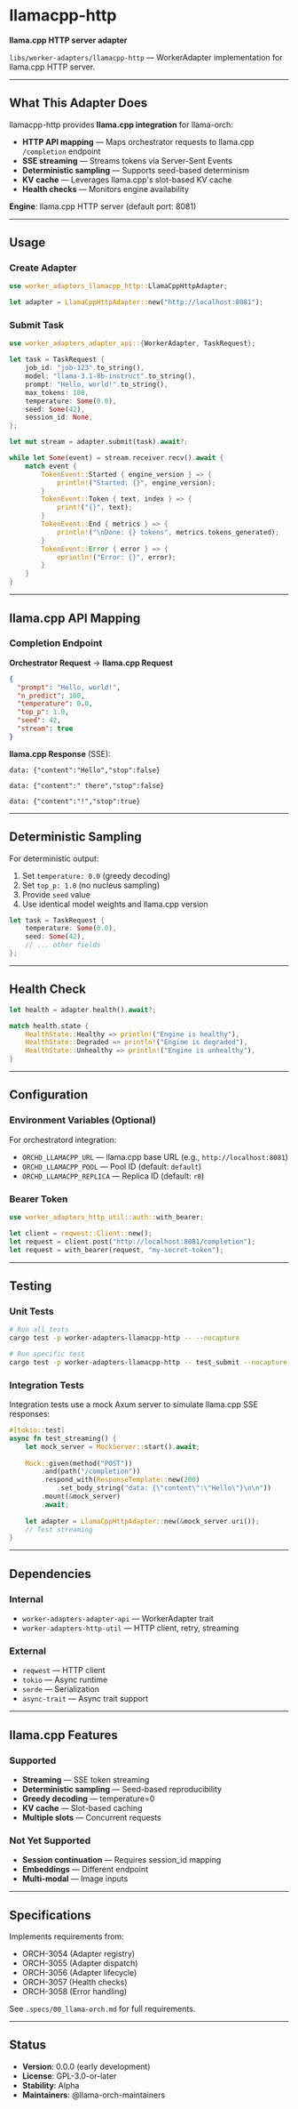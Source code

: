 # llamacpp-http

**llama.cpp HTTP server adapter**

`libs/worker-adapters/llamacpp-http` — WorkerAdapter implementation for llama.cpp HTTP server.

---

## What This Adapter Does

llamacpp-http provides **llama.cpp integration** for llama-orch:

- **HTTP API mapping** — Maps orchestrator requests to llama.cpp `/completion` endpoint
- **SSE streaming** — Streams tokens via Server-Sent Events
- **Deterministic sampling** — Supports seed-based determinism
- **KV cache** — Leverages llama.cpp's slot-based KV cache
- **Health checks** — Monitors engine availability

**Engine**: llama.cpp HTTP server (default port: 8081)

---

## Usage

### Create Adapter

```rust
use worker_adapters_llamacpp_http::LlamaCppHttpAdapter;

let adapter = LlamaCppHttpAdapter::new("http://localhost:8081");
```

### Submit Task

```rust
use worker_adapters_adapter_api::{WorkerAdapter, TaskRequest};

let task = TaskRequest {
    job_id: "job-123".to_string(),
    model: "llama-3.1-8b-instruct".to_string(),
    prompt: "Hello, world!".to_string(),
    max_tokens: 100,
    temperature: Some(0.0),
    seed: Some(42),
    session_id: None,
};

let mut stream = adapter.submit(task).await?;

while let Some(event) = stream.receiver.recv().await {
    match event {
        TokenEvent::Started { engine_version } => {
            println!("Started: {}", engine_version);
        }
        TokenEvent::Token { text, index } => {
            print!("{}", text);
        }
        TokenEvent::End { metrics } => {
            println!("\nDone: {} tokens", metrics.tokens_generated);
        }
        TokenEvent::Error { error } => {
            eprintln!("Error: {}", error);
        }
    }
}
```

---

## llama.cpp API Mapping

### Completion Endpoint

**Orchestrator Request** → **llama.cpp Request**

```json
{
  "prompt": "Hello, world!",
  "n_predict": 100,
  "temperature": 0.0,
  "top_p": 1.0,
  "seed": 42,
  "stream": true
}
```

**llama.cpp Response** (SSE):

```
data: {"content":"Hello","stop":false}

data: {"content":" there","stop":false}

data: {"content":"!","stop":true}
```

---

## Deterministic Sampling

For deterministic output:

1. Set `temperature: 0.0` (greedy decoding)
2. Set `top_p: 1.0` (no nucleus sampling)
3. Provide `seed` value
4. Use identical model weights and llama.cpp version

```rust
let task = TaskRequest {
    temperature: Some(0.0),
    seed: Some(42),
    // ... other fields
};
```

---

## Health Check

```rust
let health = adapter.health().await?;

match health.state {
    HealthState::Healthy => println!("Engine is healthy"),
    HealthState::Degraded => println!("Engine is degraded"),
    HealthState::Unhealthy => println!("Engine is unhealthy"),
}
```

---

## Configuration

### Environment Variables (Optional)

For orchestratord integration:

- `ORCHD_LLAMACPP_URL` — llama.cpp base URL (e.g., `http://localhost:8081`)
- `ORCHD_LLAMACPP_POOL` — Pool ID (default: `default`)
- `ORCHD_LLAMACPP_REPLICA` — Replica ID (default: `r0`)

### Bearer Token

```rust
use worker_adapters_http_util::auth::with_bearer;

let client = reqwest::Client::new();
let request = client.post("http://localhost:8081/completion");
let request = with_bearer(request, "my-secret-token");
```

---

## Testing

### Unit Tests

```bash
# Run all tests
cargo test -p worker-adapters-llamacpp-http -- --nocapture

# Run specific test
cargo test -p worker-adapters-llamacpp-http -- test_submit --nocapture
```

### Integration Tests

Integration tests use a mock Axum server to simulate llama.cpp SSE responses:

```rust
#[tokio::test]
async fn test_streaming() {
    let mock_server = MockServer::start().await;
    
    Mock::given(method("POST"))
        .and(path("/completion"))
        .respond_with(ResponseTemplate::new(200)
            .set_body_string("data: {\"content\":\"Hello\"}\n\n"))
        .mount(&mock_server)
        .await;
    
    let adapter = LlamaCppHttpAdapter::new(&mock_server.uri());
    // Test streaming
}
```

---

## Dependencies

### Internal

- `worker-adapters-adapter-api` — WorkerAdapter trait
- `worker-adapters-http-util` — HTTP client, retry, streaming

### External

- `reqwest` — HTTP client
- `tokio` — Async runtime
- `serde` — Serialization
- `async-trait` — Async trait support

---

## llama.cpp Features

### Supported

- **Streaming** — SSE token streaming
- **Deterministic sampling** — Seed-based reproducibility
- **Greedy decoding** — temperature=0
- **KV cache** — Slot-based caching
- **Multiple slots** — Concurrent requests

### Not Yet Supported

- **Session continuation** — Requires session_id mapping
- **Embeddings** — Different endpoint
- **Multi-modal** — Image inputs

---

## Specifications

Implements requirements from:
- ORCH-3054 (Adapter registry)
- ORCH-3055 (Adapter dispatch)
- ORCH-3056 (Adapter lifecycle)
- ORCH-3057 (Health checks)
- ORCH-3058 (Error handling)

See `.specs/00_llama-orch.md` for full requirements.

---

## Status

- **Version**: 0.0.0 (early development)
- **License**: GPL-3.0-or-later
- **Stability**: Alpha
- **Maintainers**: @llama-orch-maintainers
